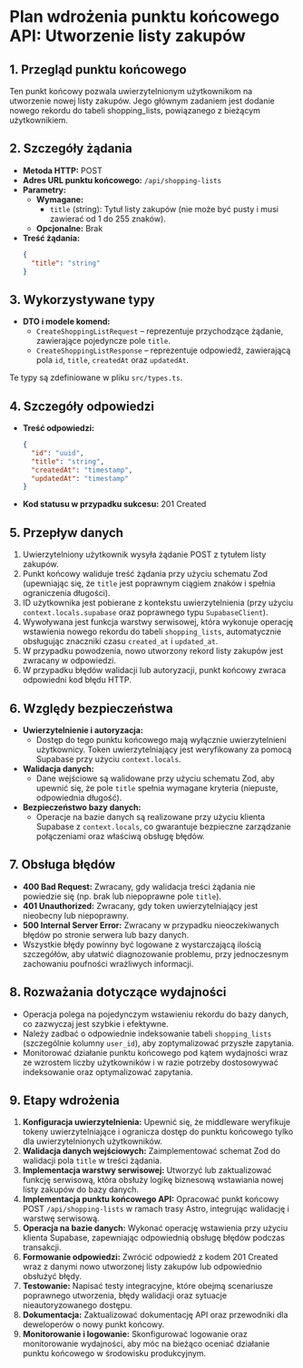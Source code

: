 # Plan wdrożenia punktu końcowego API: Utworzenie listy zakupów

## 1. Przegląd punktu końcowego
Ten punkt końcowy pozwala uwierzytelnionym użytkownikom na utworzenie nowej listy zakupów. Jego głównym zadaniem jest dodanie nowego rekordu do tabeli shopping_lists, powiązanego z bieżącym użytkownikiem.

## 2. Szczegóły żądania
- **Metoda HTTP:** POST
- **Adres URL punktu końcowego:** `/api/shopping-lists`
- **Parametry:**
  - **Wymagane:**
    - `title` (string): Tytuł listy zakupów (nie może być pusty i musi zawierać od 1 do 255 znaków).
  - **Opcjonalne:** Brak
- **Treść żądania:**
  ```json
  {
    "title": "string"
  }
  ```

## 3. Wykorzystywane typy
- **DTO i modele komend:**
  - `CreateShoppingListRequest` – reprezentuje przychodzące żądanie, zawierające pojedyncze pole `title`.
  - `CreateShoppingListResponse` – reprezentuje odpowiedź, zawierającą pola `id`, `title`, `createdAt` oraz `updatedAt`.

Te typy są zdefiniowane w pliku `src/types.ts`.

## 4. Szczegóły odpowiedzi
- **Treść odpowiedzi:**
  ```json
  {
    "id": "uuid",
    "title": "string",
    "createdAt": "timestamp",
    "updatedAt": "timestamp"
  }
  ```
- **Kod statusu w przypadku sukcesu:** 201 Created

## 5. Przepływ danych
1. Uwierzytelniony użytkownik wysyła żądanie POST z tytułem listy zakupów.
2. Punkt końcowy waliduje treść żądania przy użyciu schematu Zod (upewniając się, że `title` jest poprawnym ciągiem znaków i spełnia ograniczenia długości).
3. ID użytkownika jest pobierane z kontekstu uwierzytelnienia (przy użyciu `context.locals.supabase` oraz poprawnego typu `SupabaseClient`).
4. Wywoływana jest funkcja warstwy serwisowej, która wykonuje operację wstawienia nowego rekordu do tabeli `shopping_lists`, automatycznie obsługując znaczniki czasu `created_at` i `updated_at`.
5. W przypadku powodzenia, nowo utworzony rekord listy zakupów jest zwracany w odpowiedzi.
6. W przypadku błędów walidacji lub autoryzacji, punkt końcowy zwraca odpowiedni kod błędu HTTP.

## 6. Względy bezpieczeństwa
- **Uwierzytelnienie i autoryzacja:**
  - Dostęp do tego punktu końcowego mają wyłącznie uwierzytelnieni użytkownicy. Token uwierzytelniający jest weryfikowany za pomocą Supabase przy użyciu `context.locals`.
- **Walidacja danych:**
  - Dane wejściowe są walidowane przy użyciu schematu Zod, aby upewnić się, że pole `title` spełnia wymagane kryteria (niepuste, odpowiednia długość).
- **Bezpieczeństwo bazy danych:**
  - Operacje na bazie danych są realizowane przy użyciu klienta Supabase z `context.locals`, co gwarantuje bezpieczne zarządzanie połączeniami oraz właściwą obsługę błędów.

## 7. Obsługa błędów
- **400 Bad Request:** Zwracany, gdy walidacja treści żądania nie powiedzie się (np. brak lub niepoprawne pole `title`).
- **401 Unauthorized:** Zwracany, gdy token uwierzytelniający jest nieobecny lub niepoprawny.
- **500 Internal Server Error:** Zwracany w przypadku nieoczekiwanych błędów po stronie serwera lub bazy danych.
- Wszystkie błędy powinny być logowane z wystarczającą ilością szczegółów, aby ułatwić diagnozowanie problemu, przy jednoczesnym zachowaniu poufności wrażliwych informacji.

## 8. Rozważania dotyczące wydajności
- Operacja polega na pojedynczym wstawieniu rekordu do bazy danych, co zazwyczaj jest szybkie i efektywne.
- Należy zadbać o odpowiednie indeksowanie tabeli `shopping_lists` (szczególnie kolumny `user_id`), aby zoptymalizować przyszłe zapytania.
- Monitorować działanie punktu końcowego pod kątem wydajności wraz ze wzrostem liczby użytkowników i w razie potrzeby dostosowywać indeksowanie oraz optymalizować zapytania.

## 9. Etapy wdrożenia
1. **Konfiguracja uwierzytelnienia:** Upewnić się, że middleware weryfikuje tokeny uwierzytelniające i ogranicza dostęp do punktu końcowego tylko dla uwierzytelnionych użytkowników.
2. **Walidacja danych wejściowych:** Zaimplementować schemat Zod do walidacji pola `title` w treści żądania.
3. **Implementacja warstwy serwisowej:** Utworzyć lub zaktualizować funkcję serwisową, która obsłuży logikę biznesową wstawiania nowej listy zakupów do bazy danych.
4. **Implementacja punktu końcowego API:** Opracować punkt końcowy POST `/api/shopping-lists` w ramach trasy Astro, integrując walidację i warstwę serwisową.
5. **Operacja na bazie danych:** Wykonać operację wstawienia przy użyciu klienta Supabase, zapewniając odpowiednią obsługę błędów podczas transakcji.
6. **Formowanie odpowiedzi:** Zwrócić odpowiedź z kodem 201 Created wraz z danymi nowo utworzonej listy zakupów lub odpowiednio obsłużyć błędy.
7. **Testowanie:** Napisać testy integracyjne, które obejmą scenariusze poprawnego utworzenia, błędy walidacji oraz sytuacje nieautoryzowanego dostępu.
8. **Dokumentacja:** Zaktualizować dokumentację API oraz przewodniki dla deweloperów o nowy punkt końcowy.
9. **Monitorowanie i logowanie:** Skonfigurować logowanie oraz monitorowanie wydajności, aby móc na bieżąco oceniać działanie punktu końcowego w środowisku produkcyjnym. 